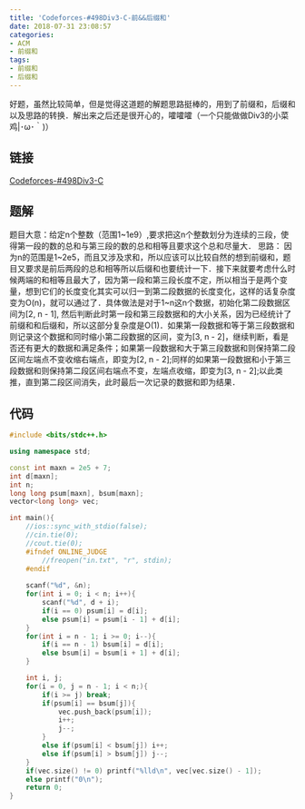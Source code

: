 ```yaml
---
title: 'Codeforces-#498Div3-C-前&&后缀和'
date: 2018-07-31 23:08:57
categories:
- ACM
- 前缀和
tags:
- 前缀和
- 后缀和
---
```

好题，虽然比较简单，但是觉得这道题的解题思路挺棒的，用到了前缀和，后缀和以及思路的转换．解出来之后还是很开心的，嚯嚯嚯（一个只能做做Div3的小菜鸡|･ω･｀)）
<!-- more -->
## 链接
[Codeforces-#498Div3-C](http://codeforces.com/contest/1006/problem/C)
## 题解
题目大意：给定n个整数（范围1~1e9）,要求把这n个整数划分为连续的三段，使得第一段的数的总和与第三段的数的总和相等且要求这个总和尽量大．
思路：
因为n的范围是1~2e5，而且又涉及求和，所以应该可以比较自然的想到前缀和，题目又要求是前后两段的总和相等所以后缀和也要统计一下．接下来就要考虑什么时候两端的和相等且最大了，因为第一段和第三段长度不定，所以相当于是两个变量，想到它们的长度变化其实可以归一到第二段数据的长度变化，这样的话复杂度变为O(n)，就可以通过了．具体做法是对于1~n这n个数据，初始化第二段数据区间为[2, n - 1], 然后判断此时第一段和第三段数据和的大小关系，因为已经统计了前缀和和后缀和，所以这部分复杂度是O(1)．如果第一段数据和等于第三段数据和则记录这个数据和同时缩小第二段数据的区间，变为[3, n - 2]，继续判断，看是否还有更大的数据和满足条件；如果第一段数据和大于第三段数据和则保持第二段区间左端点不变收缩右端点，即变为[2, n - 2];同样的如果第一段数据和小于第三段数据和则保持第二段区间右端点不变，左端点收缩，即变为[3, n - 2];以此类推，直到第二段区间消失，此时最后一次记录的数据和即为结果．
## 代码
``` C++
#include <bits/stdc++.h>

using namespace std;

const int maxn = 2e5 + 7;
int d[maxn];
int n;
long long psum[maxn], bsum[maxn];
vector<long long> vec;

int main(){
    //ios::sync_with_stdio(false);
    //cin.tie(0);
    //cout.tie(0);
    #ifndef ONLINE_JUDGE
        //freopen("in.txt", "r", stdin);
    #endif
    
    scanf("%d", &n);
    for(int i = 0; i < n; i++){
        scanf("%d", d + i);
        if(i == 0) psum[i] = d[i];
        else psum[i] = psum[i - 1] + d[i];
    }
    for(int i = n - 1; i >= 0; i--){
        if(i == n - 1) bsum[i] = d[i];
        else bsum[i] = bsum[i + 1] + d[i];
    }

    int i, j;
    for(i = 0, j = n - 1; i < n;){
        if(i >= j) break;
        if(psum[i] == bsum[j]){
            vec.push_back(psum[i]);
            i++;
            j--;
        }
        else if(psum[i] < bsum[j]) i++;
        else if(psum[i] > bsum[j]) j--;
    }
    if(vec.size() != 0) printf("%lld\n", vec[vec.size() - 1]);
    else printf("0\n");
    return 0;
}
```